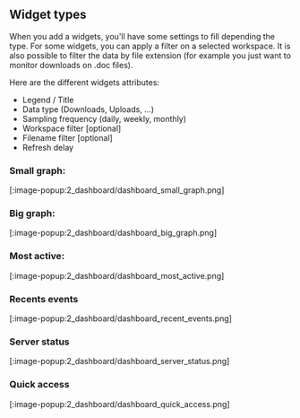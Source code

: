 ## Widget types ##

When you add a widgets, you'll have some settings to fill depending the type.
For some widgets, you can apply a filter on a selected workspace.
It is also possible to filter the data by file extension (for example you just want to monitor downloads on .doc files).

Here are the different widgets attributes:

- Legend / Title
- Data type (Downloads, Uploads, ...)
- Sampling frequency (daily, weekly, monthly)
- Workspace filter [optional]
- Filename filter [optional]
- Refresh delay

### Small graph: ###
[:image-popup:2_dashboard/dashboard_small_graph.png]

### Big graph: ###
[:image-popup:2_dashboard/dashboard_big_graph.png]

###  Most active: ###
[:image-popup:2_dashboard/dashboard_most_active.png]

### Recents events ###
[:image-popup:2_dashboard/dashboard_recent_events.png]

### Server status ###
[:image-popup:2_dashboard/dashboard_server_status.png]

### Quick access ###
[:image-popup:2_dashboard/dashboard_quick_access.png]
